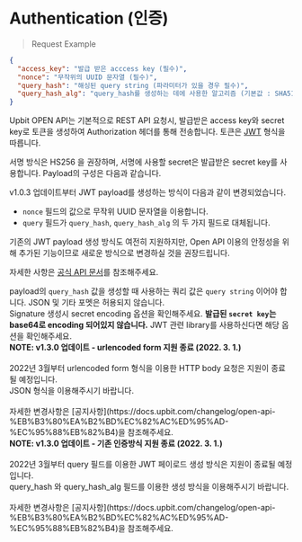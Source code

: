 # Authentication (인증)

> Request Example

```json
{
  "access_key": "발급 받은 acccess key (필수)",
  "nonce": "무작위의 UUID 문자열 (필수)",
  "query_hash": "해싱된 query string (파라미터가 있을 경우 필수)",
  "query_hash_alg": "query_hash를 생성하는 데에 사용한 알고리즘 (기본값 : SHA512)"
}
```

Upbit OPEN API는 기본적으로 REST API 요청시, 발급받은 access key와 secret key로 토큰을 생성하여 Authorization 헤더를 통해 전송합니다. 토큰은 <a href="https://jwt.io">JWT</a> 형식을 따릅니다.

서명 방식은 HS256 을 권장하며, 서명에 사용할 secret은 발급받은 secret key를 사용합니다.
Payload의 구성은 다음과 같습니다.

<aside class="notice">
v1.0.3 업데이트부터 JWT payload를 생성하는 방식이 다음과 같이 변경되었습니다.

<ul>
  <li><code>nonce</code> 필드의 값으로 무작위 UUID 문자열을 이용합니다.</li>
  <li><code>query</code> 필드가 <code>query_hash</code>, <code>query_hash_alg</code> 의 두 가지 필드로 대체됩니다.</li>
</ul>

기존의 JWT payload 생성 방식도 여전히 지원하지만, Open API 이용의 안정성을 위해 추가된 기능이므로 새로운 방식으로 변경하실 것을 권장드립니다.

자세한 사항은 <a href="https://docs.upbit.com/docs">공식 API 문서</a>를 참조해주세요.
</aside>

<aside class="warning">
payload의 <code>query_hash</code> 값을 생성할 때 사용하는 쿼리 값은 <code>query string</code> 이어야 합니다. JSON 및 기타 포멧은 허용되지 않습니다.
</aside>

<aside class="warning">
Signature 생성시 secret encoding 옵션을 확인해주세요. <b>발급된 <code>secret key</code>는 base64로 encoding 되어있지 않습니다.</b> JWT 관련 library를 사용하신다면 해당 옵션을 확인해주세요.
</aside>

<aside class="warning">
<b>NOTE: v1.3.0 업데이트 - urlencoded form 지원 종료 (2022. 3. 1.)</b>
<br/><br/>
2022년 3월부터 urlencoded form 형식을 이용한 HTTP body 요청은 지원이 종료될 예정입니다.
<br/>
JSON 형식을 이용해주시기 바랍니다.
<br/><br/>
자세한 변경사항은 [공지사항](https://docs.upbit.com/changelog/open-api-%EB%B3%80%EA%B2%BD%EC%82%AC%ED%95%AD-%EC%95%88%EB%82%B4)을 참조해주세요.
</aside>

<aside class="warning">
<b>NOTE: v1.3.0 업데이트 - 기존 인증방식 지원 종료 (2022. 3. 1.)</b>
<br/><br/>
2022년 3월부터 query 필드를 이용한 JWT 페이로드 생성 방식은 지원이 종료될 예정입니다.
<br/>
query_hash 와 query_hash_alg 필드를 이용한 생성 방식을 이용해주시기 바랍니다.
<br/><br/>
자세한 변경사항은 [공지사항](https://docs.upbit.com/changelog/open-api-%EB%B3%80%EA%B2%BD%EC%82%AC%ED%95%AD-%EC%95%88%EB%82%B4)을 참조해주세요.
</aside>
